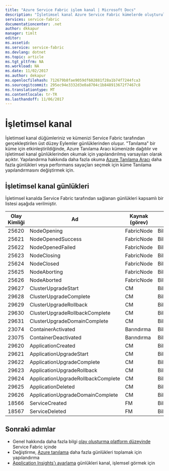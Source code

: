 ```yaml
---
title: "Azure Service Fabric işlem kanal | Microsoft Docs"
description: "İşletimsel kanal Azure Service Fabric kümelerde oluşturulan günlükleri kapsamlı bir listesi."
services: service-fabric
documentationcenter: .net
author: dkkapur
manager: timlt
editor: 
ms.assetid: 
ms.service: service-fabric
ms.devlang: dotnet
ms.topic: article
ms.tgt_pltfrm: NA
ms.workload: NA
ms.date: 11/02/2017
ms.author: dekapur
ms.openlocfilehash: 712679b8fae9059df602881f28a1b74f7244fca3
ms.sourcegitcommit: 295ec94e3332d3e0a8704c1b848913672f7467c8
ms.translationtype: MT
ms.contentlocale: tr-TR
ms.lasthandoff: 11/06/2017
---
```

# <a name="operational-channel"></a>İşletimsel kanal 

İşletimsel kanal düğümleriniz ve kümenizi Service Fabric tarafından gerçekleştirilen üst düzey Eylemler günlüklerinden oluşur. "Tanılama" bir küme için etkinleştirildiğinde, Azure Tanılama Aracı kümenizde dağıtılır ve işletimsel kanal günlüklerinden okumak için yapılandırılmış varsayılan olarak açıktır. Yapılandırma hakkında daha fazla okuma [Azure Tanılama Aracı](service-fabric-diagnostics-event-aggregation-wad.md) daha fazla günlükleri veya performans sayaçları seçmek için küme Tanılama yapılandırmasını değiştirmek için. 

## <a name="operational-channel-logs"></a>İşletimsel kanal günlükleri 

İşletimsel kanalda Service Fabric tarafından sağlanan günlükleri kapsamlı bir listesi aşağıda verilmiştir. 

| Olay Kimliği | Ad | Kaynak (görev) | Düzey |
| --- | --- | --- | --- |
| 25620 | NodeOpening | FabricNode | Bilgilendirme |
| 25621 | NodeOpenedSuccess | FabricNode | Bilgilendirme |
| 25622 | NodeOpenedFailed | FabricNode | Bilgilendirme |
| 25623 | NodeClosing | FabricNode | Bilgilendirme |
| 25624 | NodeClosed | FabricNode | Bilgilendirme |
| 25625 | NodeAborting | FabricNode | Bilgilendirme |
| 25626 | NodeAborted | FabricNode | Bilgilendirme |
| 29627 | ClusterUpgradeStart | CM | Bilgilendirme |
| 29628 | ClusterUpgradeComplete | CM | Bilgilendirme |
| 29629 | ClusterUpgradeRollback | CM | Bilgilendirme |
| 29630 | ClusterUpgradeRollbackComplete | CM | Bilgilendirme |
| 29631 | ClusterUpgradeDomainComplete | CM | Bilgilendirme |
| 23074 | ContainerActivated | Barındırma | Bilgilendirme |
| 23075 | ContainerDeactivated | Barındırma | Bilgilendirme |
| 29620 | ApplicationCreated | CM | Bilgilendirme |
| 29621 | ApplicationUpgradeStart | CM | Bilgilendirme |
| 29622 | ApplicationUpgradeComplete | CM | Bilgilendirme |
| 29623 | ApplicationUpgradeRollback | CM | Bilgilendirme |
| 29624 | ApplicationUpgradeRollbackComplete | CM | Bilgilendirme |
| 29625 | ApplicationDeleted | CM | Bilgilendirme |
| 29626 | ApplicationUpgradeDomainComplete | CM | Bilgilendirme |
| 18566 | ServiceCreated | FM | Bilgilendirme |
| 18567 | ServiceDeleted | FM | Bilgilendirme |

## <a name="next-steps"></a>Sonraki adımlar

* Genel hakkında daha fazla bilgi [olay oluşturma platform düzeyinde](service-fabric-diagnostics-event-generation-infra.md) Service Fabric içinde
* Değiştirme, [Azure tanılama](service-fabric-diagnostics-event-aggregation-wad.md) daha fazla günlükleri toplamak için yapılandırma
* [Application Insights'ı ayarlama](service-fabric-diagnostics-event-analysis-appinsights.md) günlükleri kanal, işlemsel görmek için

